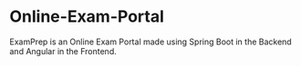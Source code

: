 # Online-Exam-Portal

ExamPrep is an Online Exam Portal made using Spring Boot in the Backend and Angular in the Frontend. 
